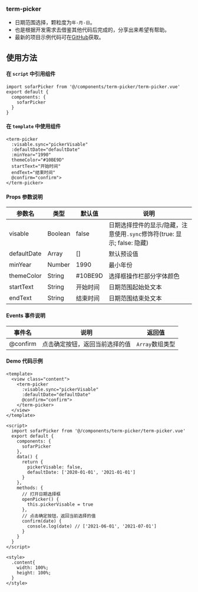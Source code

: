 ### term-picker

   - 日期范围选择，颗粒度为`年-月-日`。
   - 也是根据开发需求去借鉴其他代码后完成的，分享出来希望有帮助。
   - 最新的项目示例代码可在[GitHub](https://github.com/iRainy6661/uni-load-refresh)获取。

## 使用方法

#### 在 `script` 中引用组件

```
import sofarPicker from '@/components/term-picker/term-picker.vue'
export default {
  components: {
    sofarPicker
  }
}
```

#### 在 `template` 中使用组件

```
<term-picker
  :visable.sync="pickerVisable"
  :defaultDate="defaultDate"
  :minYear="1990"
  themeColor="#10BE9D"
  startText="开始时间"
  endText="结束时间"
  @confirm="confirm">
</term-picker>
```

#### Props 参数说明

| 参数名 | 类型 | 默认值 | 说明 |
| ------ | ------ | ------ | ------ |
| visable | Boolean | false | 日期选择控件的显示/隐藏，注意使用`.sync`修饰符(true: 显示; false: 隐藏) |
| defaultDate | Array | [] | 默认预设值 |
| minYear | Number | 1990 | 最小年份 |
| themeColor | String | #10BE9D | 选择框操作栏部分字体颜色 |
| startText | String | 开始时间 | 日期范围起始处文本 |
| endText | String | 结束时间 | 日期范围结束处文本 |

#### Events 事件说明

| 事件名 | 说明 | 返回值 |
| ------ | ------ | ------ |
| @confirm | 点击确定按钮，返回当前选择的值 | `Array`数组类型 |

#### Demo 代码示例

```
<template>
  <view class="content">
    <term-picker
      :visable.sync="pickerVisable"
      :defaultDate="defaultDate"
      @confirm="confirm">
    </term-picker>
  </view>
</template>

<script>
  import sofarPicker from '@/components/term-picker/term-picker.vue'
  export default {
    components: {
      sofarPicker
    },
    data() {
      return {
        pickerVisable: false,
        defaultDate: ['2020-01-01', '2021-01-01']
      }
    },
    methods: {
      // 打开日期选择框
      openPicker() {
        this.pickerVisable = true
      },
      // 点击确定按钮，返回当前选择的值
      confirm(date) {
        console.log(date) // ['2021-06-01', '2021-07-01']
      }
    }
  }
</script>

<style>
  .content{
    width: 100%;
    height: 100%;
  }
</style>
```
